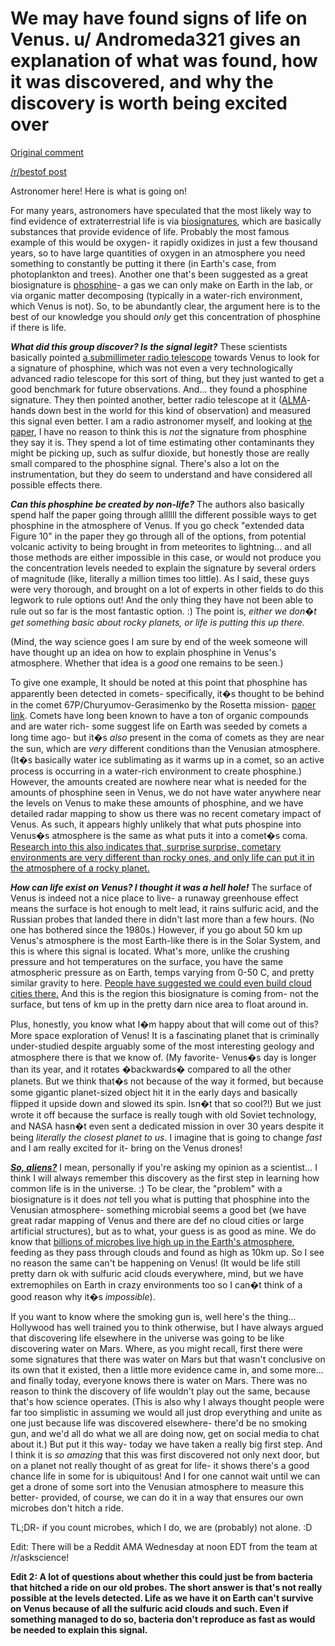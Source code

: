 # We may have found signs of life on Venus. u/ Andromeda321 gives an explanation of what was found, how it was discovered, and why the discovery is worth being excited over

[Original comment](https://www.reddit.com/r/science/comments/ismhzh/hints_of_life_spotted_on_venus_researchers_have/g58oqsr/)

[/r/bestof post](https://www.reddit.com/r/bestof/comments/isqz2v/we_may_have_found_signs_of_life_on_venus_u/)

Astronomer here!  Here is what is going on!

For many years, astronomers have speculated that the most likely way to find evidence of extraterrestrial life is via [biosignatures](https://en.wikipedia.org/wiki/Biosignature), which are basically substances that provide evidence of life.  Probably the most famous example of this would be oxygen- it rapidly oxidizes in just a few thousand years, so to have large quantities of oxygen in an atmosphere you need something to constantly be putting it there (in Earth's case, from photoplankton and trees).  Another one that's been suggested as a great biosignature is [phosphine](https://en.wikipedia.org/wiki/Phosphine)- a gas we can only make on Earth in the lab, or via organic matter decomposing (typically in a water-rich environment, which Venus is not).  So, to be abundantly clear, the argument here is to the best of our knowledge you should *only* get this concentration of phosphine if there is life.

***What did this group discover?  Is the signal legit?*** These scientists basically pointed [a submillimeter radio telescope](https://en.wikipedia.org/wiki/James_Clerk_Maxwell_Telescope) towards Venus to look for a signature of phosphine, which was not even a very technologically advanced radio telescope for this sort of thing, but they just wanted to get a good benchmark for future observations.  And... they found a phosphine signature.  They then pointed another, better radio telescope at it ([ALMA](https://public.nrao.edu/telescopes/alma/)- hands down best in the world for this kind of observation) and measured this signal even better.  I am a radio astronomer myself, and looking at [the paper]( https://www.nature.com/articles/s41550-020-1174-4), I have no reason to think this is *not* the signature from phosphine they say it is.  They spend a lot of time estimating other contaminants they might be picking up, such as sulfur dioxide, but honestly those are really small compared to the phosphine signal.  There's also a lot on the instrumentation, but they do seem to understand and have considered all possible effects there.

***Can this phosphine be created by non-life?*** The authors also basically spend half the paper going through allllll the different possible ways to get phosphine in the atmosphere of Venus.  If you go check "extended data Figure 10" in the paper they go through all of the options, from potential volcanic activity to being brought in from meteorites to lightning... and all those methods are either impossible in this case, or would not produce you the concentration levels needed to explain the signature by several orders of magnitude (like, literally a million times too little).  As I said, these guys were very thorough, and brought on a lot of experts in other fields to do this legwork to rule options out!  And the only thing they have not been able to rule out so far is the most fantastic option. :) The point is, *either we don�t get something basic about rocky planets, or life is putting this up there.*

(Mind, the way science goes I am sure by end of the week someone will have thought up an idea on how to explain phosphine in Venus's atmosphere.  Whether that idea is a *good* one remains to be seen.)

To give one example, It should be noted at this point that phosphine has apparently been detected in comets- specifically, it�s thought to be behind in the comet 67P/Churyumov-Gerasimenko by the Rosetta mission- [paper link]( https://advances.sciencemag.org/content/2/5/e1600285).  Comets have long been known to have a ton of organic compounds and are water rich- some suggest life on Earth was seeded by comets a long time ago- but it�s *also* present in the coma of comets as they are near the sun, which are *very* different conditions than the Venusian atmosphere. (It�s basically water ice sublimating as it warms up in a comet, so an active process is occurring in a water-rich environment to create phosphine.) However, the amounts created are nowhere near what is needed for the amounts of phosphine seen in Venus, we do not have water anywhere near the levels on Venus to make these amounts of phosphine, and we have detailed radar mapping to show us there was no recent cometary impact of Venus.  As such, it appears highly unlikely that what puts phospine into Venus�s atmosphere is the same as what puts it into a comet�s coma.  [Research into this also indicates that, surprise surprise, cometary environments are very different than rocky ones, and only life can put it in the atmosphere of a rocky planet.]( http://www.sci-news.com/astronomy/phosphine-biosignature-gas-07957.html
)

***How can life exist on Venus?  I thought it was a hell hole!*** The surface of Venus is indeed not a nice place to live- a runaway greenhouse effect means the surface is hot enough to melt lead, it rains sulfuric acid, and the Russian probes that landed there in didn't last more than a few hours. (No one has bothered since the 1980s.) However, if you go about 50 km up Venus's atmosphere is the most Earth-like there is in the Solar System, and this is where this signal is located. What's more, unlike the crushing pressure and hot temperatures on the surface, you have the same atmospheric pressure as on Earth, temps varying from 0-50 C, and pretty similar gravity to here.  [People have suggested we could even build cloud cities there.](https://www.bbc.com/future/article/20161019-the-amazing-cloud-cities-we-could-build-on-venus) And this is the region this biosignature is coming from- not the surface, but tens of km up in the pretty darn nice area to float around in.

Plus, honestly, you know what I�m happy about that will come out of this?  More space exploration of Venus!  It is a fascinating planet that is criminally under-studied despite arguably some of the most interesting geology and atmosphere there is that we know of. (My favorite- Venus�s day is longer than its year, and it rotates �backwards� compared to all the other planets.  But we think that�s not because of the way it formed, but because some gigantic planet-sized object hit it in the early days and basically flipped it upside down and slowed its spin.  Isn�t that so cool?!) But we just wrote it off because the surface is really tough with old Soviet technology, and NASA hasn�t even sent a dedicated mission in over 30 years despite it being *literally the closest planet to us*.  I imagine that is going to change *fast* and I am really excited for it- bring on the Venus drones!

[***So, aliens?***](https://media.giphy.com/media/RluM0kvZXkLS0/giphy.gif) I mean, personally if you're asking my opinion as a scientist... I think I will always remember this discovery as the first step in learning how common life is in the universe. :) To be clear, the "problem" with a biosignature is it does *not* tell you what is putting that phosphine into the Venusian atmosphere- something microbial seems a good bet (we have great radar mapping of Venus and there are def no cloud cities or large artificial structures), but as to what, your guess is as good as mine.  We do know that [billions of microbes live high up in the Earth's atmosphere](https://www.sciencemag.org/news/2013/01/microbes-survive-and-maybe-thrive-high-atmosphere), feeding as they pass through clouds and found as high as 10km up.  So I see no reason the same can't be happening on Venus! (It would be life still pretty darn ok with sulfuric acid clouds everywhere, mind, but we have extremophiles on Earth in crazy environments too so I can�t think of a good reason why it�s *impossible*).

If you want to know where the smoking gun is, well here's the thing... Hollywood has well trained you to think otherwise, but I have always argued that discovering life elsewhere in the universe was going to be like discovering water on Mars.  Where, as you might recall, first there were some signatures that there was water on Mars but that wasn't conclusive on its own that it existed, then a little more evidence came in, and some more... and finally today, everyone knows there is water on Mars.  There was no reason to think the discovery of life wouldn't play out the same, because that's how science operates. (This is also why I always thought people were far too simplistic in assuming we would all just drop everything and unite as one just because life was discovered elsewhere- there'd be no smoking gun, and we'd all do what we all are doing now, get on social media to chat about it.) But put it this way- today we have taken a really big first step.  And I think it is *so amazing* that this was first discovered not only next door, but on a planet not really thought of as great for life- it shows there's a good chance life in some for is ubiquitous!  And I for one cannot wait until we can get a drone of some sort into the Venusian atmosphere to measure this better- provided, of course, we can do it in a way that ensures our own microbes don't hitch a ride.

TL;DR- if you count microbes, which I do, we are (probably) not alone. :D

Edit: There will be a Reddit AMA Wednesday at noon EDT from the team at /r/askscience!

**Edit 2: A lot of questions about whether this could just be from bacteria that hitched a ride on our old probes.  The short answer is that's not really possible at the levels detected.  Life as we have it on Earth can't survive on Venus because of all the sulfuric acid clouds and such.  Even if something managed to do so, bacteria don't reproduce as fast as would be needed to explain this signal.**
